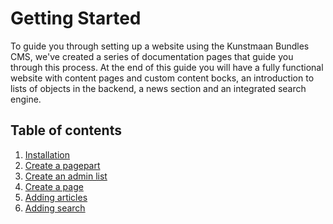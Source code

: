 Getting Started
===============

To guide you through setting up a website using the Kunstmaan Bundles CMS, we've created a series of documentation pages that guide you through this process. At the end of this guide you will have a fully functional website with content pages and custom content bocks, an introduction to lists of objects in the backend, a news section and an integrated search engine.

Table of contents
-----------------
1. [Installation](https://github.com/Kunstmaan/KunstmaanBundlesDocs/blob/master/Installation.md)
2. [Create a pagepart](https://github.com/Kunstmaan/KunstmaanBundlesDocs/blob/master/CreatingAPagePart.md)
3. [Create an admin list](https://github.com/Kunstmaan/KunstmaanBundlesDocs/blob/master/CreatingAnAdminList.md)
4. [Create a page](https://github.com/Kunstmaan/KunstmaanBundlesDocs/blob/master/CreatingAPage.md)
5. [Adding articles](https://github.com/Kunstmaan/KunstmaanBundlesDocs/blob/master/AddingArticles.md)
6. [Adding search](https://github.com/Kunstmaan/KunstmaanBundlesDocs/blob/master/AddingSearch.md)
